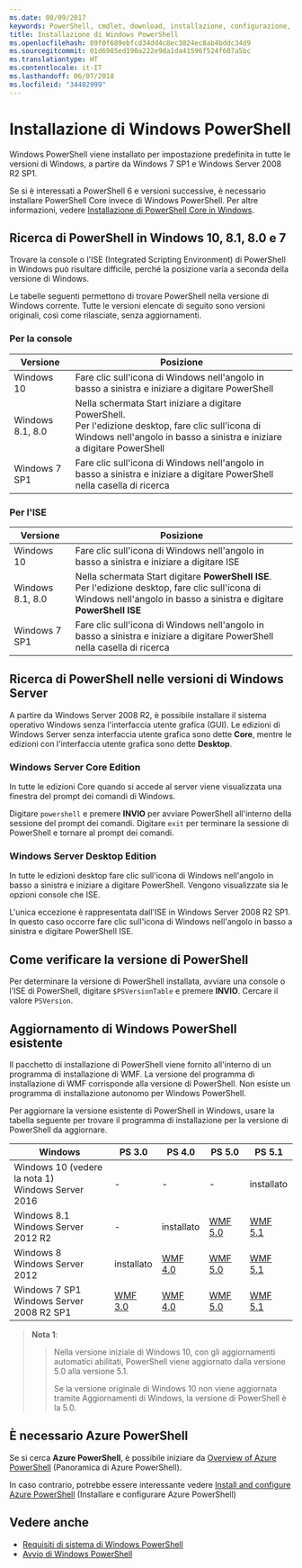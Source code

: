 ```yaml
---
ms.date: 08/09/2017
keywords: PowerShell, cmdlet, download, installazione, configurazione, Windows 10, Windows 8.1, Windows 8.0, Windows 7
title: Installazione di Windows PowerShell
ms.openlocfilehash: 89f0f689ebfcd34dd4c8ec3824ec8ab4bddc34d9
ms.sourcegitcommit: 01d6985ed190a222e9da1da41596f524f607a5bc
ms.translationtype: HT
ms.contentlocale: it-IT
ms.lasthandoff: 06/07/2018
ms.locfileid: "34482999"
---
```

# <a name="installing-windows-powershell"></a>Installazione di Windows PowerShell
Windows PowerShell viene installato per impostazione predefinita in tutte le versioni di Windows, a partire da Windows 7 SP1 e Windows Server 2008 R2 SP1.

Se si è interessati a PowerShell 6 e versioni successive, è necessario installare PowerShell Core invece di Windows PowerShell. Per altre informazioni, vedere [Installazione di PowerShell Core in Windows](Installing-PowerShell-Core-on-Windows.md).

## <a name="finding-powershell-in-windows-10-81-80-and-7"></a>Ricerca di PowerShell in Windows 10, 8.1, 8.0 e 7

Trovare la console o l'ISE (Integrated Scripting Environment) di PowerShell in Windows può risultare difficile, perché la posizione varia a seconda della versione di Windows.

Le tabelle seguenti permettono di trovare PowerShell nella versione di Windows corrente.
Tutte le versioni elencate di seguito sono versioni originali, così come rilasciate, senza aggiornamenti.

### <a name="for-console"></a>Per la console

Versione | Posizione
-- | --
Windows 10 | Fare clic sull'icona di Windows nell'angolo in basso a sinistra e iniziare a digitare PowerShell
Windows 8.1, 8.0 | Nella schermata Start iniziare a digitare PowerShell.<br/>Per l'edizione desktop, fare clic sull'icona di Windows nell'angolo in basso a sinistra e iniziare a digitare PowerShell
Windows 7 SP1 | Fare clic sull'icona di Windows nell'angolo in basso a sinistra e iniziare a digitare PowerShell nella casella di ricerca

### <a name="for-ise"></a>Per l'ISE

Versione | Posizione
-- | --
Windows 10 | Fare clic sull'icona di Windows nell'angolo in basso a sinistra e iniziare a digitare ISE
Windows 8.1, 8.0 | Nella schermata Start digitare **PowerShell ISE**.<br/>Per l'edizione desktop, fare clic sull'icona di Windows nell'angolo in basso a sinistra e digitare **PowerShell ISE**
Windows 7 SP1 | Fare clic sull'icona di Windows nell'angolo in basso a sinistra e iniziare a digitare PowerShell nella casella di ricerca

## <a name="finding-powershell-in-windows-server-versions"></a>Ricerca di PowerShell nelle versioni di Windows Server

A partire da Windows Server 2008 R2, è possibile installare il sistema operativo Windows senza l'interfaccia utente grafica (GUI).
Le edizioni di Windows Server senza interfaccia utente grafica sono dette **Core**, mentre le edizioni con l'interfaccia utente grafica sono dette **Desktop**.

### <a name="windows-server-core-editions"></a>Windows Server Core Edition

In tutte le edizioni Core quando si accede al server viene visualizzata una finestra del prompt dei comandi di Windows.

Digitare `powershell` e premere **INVIO** per avviare PowerShell all'interno della sessione del prompt dei comandi.
Digitare `exit` per terminare la sessione di PowerShell e tornare al prompt dei comandi.

### <a name="windows-server-desktop-editions"></a>Windows Server Desktop Edition

In tutte le edizioni desktop fare clic sull'icona di Windows nell'angolo in basso a sinistra e iniziare a digitare PowerShell.
Vengono visualizzate sia le opzioni console che ISE.

L'unica eccezione è rappresentata dall'ISE in Windows Server 2008 R2 SP1. In questo caso occorre fare clic sull'icona di Windows nell'angolo in basso a sinistra e digitare PowerShell ISE.

## <a name="how-to-check-the-version-of-powershell"></a>Come verificare la versione di PowerShell

Per determinare la versione di PowerShell installata, avviare una console o l'ISE di PowerShell, digitare `$PSVersionTable` e premere **INVIO**. Cercare il valore `PSVersion`.

## <a name="upgrading-existing-windows-powershell"></a>Aggiornamento di Windows PowerShell esistente

Il pacchetto di installazione di PowerShell viene fornito all'interno di un programma di installazione di WMF.
La versione del programma di installazione di WMF corrisponde alla versione di PowerShell. Non esiste un programma di installazione autonomo per Windows PowerShell.

Per aggiornare la versione esistente di PowerShell in Windows, usare la tabella seguente per trovare il programma di installazione per la versione di PowerShell da aggiornare.

Windows | PS 3.0 | PS 4.0 | PS 5.0 | PS 5.1 |
--|--|--|--|--|
Windows 10 (vedere la nota 1)<br/>Windows Server 2016 | - | - | - | installato
Windows 8.1<br/>Windows Server 2012 R2 | - | installato | [WMF 5.0](https://www.microsoft.com/en-us/download/details.aspx?id=50395) | [WMF 5.1](https://www.microsoft.com/en-us/download/details.aspx?id=54616)
Windows 8<br/>Windows Server 2012 | installato | [WMF 4.0](https://www.microsoft.com/en-us/download/details.aspx?id=40855) | [WMF 5.0](https://www.microsoft.com/en-us/download/details.aspx?id=50395) | [WMF 5.1](https://www.microsoft.com/en-us/download/details.aspx?id=54616)
Windows 7 SP1<br/>Windows Server 2008 R2 SP1 | [WMF 3.0](https://www.microsoft.com/en-us/download/details.aspx?id=34595) | [WMF 4.0](https://www.microsoft.com/en-us/download/details.aspx?id=40855) | [WMF 5.0](https://www.microsoft.com/en-us/download/details.aspx?id=50395) | [WMF 5.1](https://www.microsoft.com/en-us/download/details.aspx?id=54616)

> **Nota 1**:
  >>
  >> Nella versione iniziale di Windows 10, con gli aggiornamenti automatici abilitati, PowerShell viene aggiornato dalla versione 5.0 alla versione 5.1.
  >>
  >> Se la versione originale di Windows 10 non viene aggiornata tramite Aggiornamenti di Windows, la versione di PowerShell è la 5.0.

## <a name="need-azure-powershell"></a>È necessario Azure PowerShell

Se si cerca **Azure PowerShell**, è possibile iniziare da [Overview of Azure PowerShell](https://docs.microsoft.com/powershell/azure) (Panoramica di Azure PowerShell).

In caso contrario, potrebbe essere interessante vedere [Install and configure Azure PowerShell](https://docs.microsoft.com/powershell/azure/install-azurerm-ps) (Installare e configurare Azure PowerShell)

## <a name="see-also"></a>Vedere anche

- [Requisiti di sistema di Windows PowerShell](Windows-PowerShell-System-Requirements.md)
- [Avvio di Windows PowerShell](Starting-Windows-PowerShell.md)